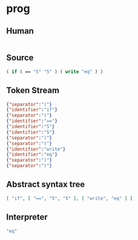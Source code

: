 # prog
## Human
```

```
## Source
```lisp
( if ( == "5" "5" ) ( write "eq" ) )
```
## Token Stream
```json
{"separator":"("}
{"identifier":"if"}
{"separator":"("}
{"identifier":"=="}
{"identifier":"5"}
{"identifier":"5"}
{"separator":")"}
{"separator":"("}
{"identifier":"write"}
{"identifier":"eq"}
{"separator":")"}
{"separator":")"}
```
## Abstract syntax tree
```json
[ "if", [ "==", "5", "5" ], [ "write", "eq" ] ]

```
## Interpreter
```bash
"eq"
```